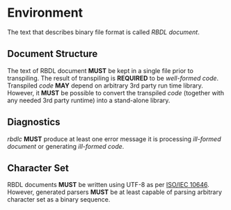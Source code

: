 # Environment

The text that describes binary file format is called *RBDL document*.

## Document Structure

The text of RBDL document **MUST** be kept in a single file prior to transpiling. The result of transpiling is **REQUIRED** to be *well-formed code*. Transpiled *code* **MAY** depend on arbitrary 3rd party run time library. However, it **MUST** be possible to convert the transpiled *code* (together with any needed 3rd party runtime) into a stand-alone library.


## Diagnostics

*rbdlc* **MUST** produce at least one error message it is processing *ill-formed document* or generating *ill-formed code*.

## Character Set

RBDL documents **MUST** be written using UTF-8 as per [ISO/IEC 10646](http://unicode.org/L2/L2010/10038-fcd10646-main.pdf). However, generated parsers **MUST** be at least capable of parsing arbitrary character set as a binary sequence.